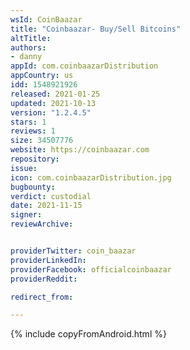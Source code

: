 ```yaml
---
wsId: CoinBaazar
title: "Coinbaazar- Buy/Sell Bitcoins"
altTitle: 
authors:
- danny
appId: com.coinbaazarDistribution
appCountry: us
idd: 1548921926
released: 2021-01-25
updated: 2021-10-13
version: "1.2.4.5"
stars: 1
reviews: 1
size: 34507776
website: https://coinbaazar.com
repository: 
issue: 
icon: com.coinbaazarDistribution.jpg
bugbounty: 
verdict: custodial
date: 2021-11-15
signer: 
reviewArchive:


providerTwitter: coin_baazar
providerLinkedIn: 
providerFacebook: officialcoinbaazar
providerReddit: 

redirect_from:

---
```

{% include copyFromAndroid.html %}

